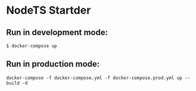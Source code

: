# NodeTS Startder

## Run in development mode:

```:
$ docker-compose up
```

## Run in production mode:

```:
docker-compose -f docker-compose.yml -f docker-compose.prod.yml up --build -d
```
